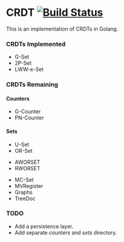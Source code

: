 # CRDT [![Build Status](https://travis-ci.org/neurodrone/crdt.svg?branch=master)](https://travis-ci.org/neurodrone/crdt)

This is an implementation of CRDTs in Golang.

### CRDTs Implemented

 * G-Set
 * 2P-Set
 * LWW-e-Set

### CRDTs Remaining

#### Counters

 * G-Counter
 * PN-Counter

#### Sets

 * U-Set
 * OR-Set
  - AWORSET
  - RWORSET
 * MC-Set
 * MVRegister
 * Graphs
 * TreeDoc

### TODO

 * Add a persistence layer.
 * Add separate *counters* and *sets* directory.
